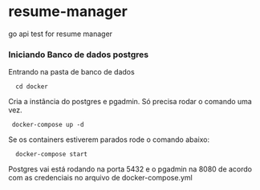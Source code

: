 # resume-manager
go api test for resume manager

### Iniciando Banco de dados postgres
Entrando na pasta de banco de dados
```shell
  cd docker
```

Cria a instância do postgres e pgadmin. Só precisa rodar o comando uma vez.
```shell
 docker-compose up -d
```
Se os containers estiverem parados rode o comando abaixo:

```shell 
  docker-compose start
```

Postgres vai está rodando na porta 5432 e o pgadmin na 8080 de acordo com as credenciais no arquivo de docker-compose.yml
